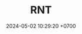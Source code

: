---
layout: liga-indigo-team
permalink: /team/:title.html
categories:  ROCT BRONCE
maincover: /assets/logos/DARK.png
puntosLJMAYO24:
date: 2024-05-02 10:29:20 +0700
title: RNT
route: /liga-indigo
tag: johto042024
color: black
puntosLJ202404: 12
grupo: sur
background: '#F16C38'

cover: /assets/backCard.png
team: RNT DARK
ID: DARK
puntos: 7
pj: 4

---